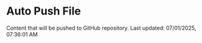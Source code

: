 # Auto Push File

Content that will be pushed to GitHub repository.
Last updated: 07/01/2025, 07:36:01 AM